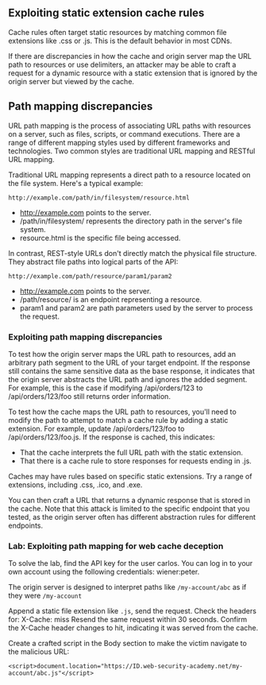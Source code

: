 ## Exploiting static extension cache rules

Cache rules often target static resources by matching common file extensions like .css or .js. This is the default behavior in most CDNs.

If there are discrepancies in how the cache and origin server map the URL path to resources or use delimiters, an attacker may be able to craft a request for a dynamic resource with a static extension that is ignored by the origin server but viewed by the cache.
## Path mapping discrepancies

URL path mapping is the process of associating URL paths with resources on a server, such as files, scripts, or command executions. There are a range of different mapping styles used by different frameworks and technologies. Two common styles are traditional URL mapping and RESTful URL mapping.

Traditional URL mapping represents a direct path to a resource located on the file system. Here's a typical example:

`http://example.com/path/in/filesystem/resource.html`

-    http://example.com points to the server.
-    /path/in/filesystem/ represents the directory path in the server's file system.
-    resource.html is the specific file being accessed.

In contrast, REST-style URLs don't directly match the physical file structure. They abstract file paths into logical parts of the API:

`http://example.com/path/resource/param1/param2`

-    http://example.com points to the server.
-    /path/resource/ is an endpoint representing a resource.
-    param1 and param2 are path parameters used by the server to process the request.

### Exploiting path mapping discrepancies

To test how the origin server maps the URL path to resources, add an arbitrary path segment to the URL of your target endpoint. If the response still contains the same sensitive data as the base response, it indicates that the origin server abstracts the URL path and ignores the added segment. For example, this is the case if modifying /api/orders/123 to /api/orders/123/foo still returns order information.

To test how the cache maps the URL path to resources, you'll need to modify the path to attempt to match a cache rule by adding a static extension. For example, update /api/orders/123/foo to /api/orders/123/foo.js. If the response is cached, this indicates:

-    That the cache interprets the full URL path with the static extension.
-    That there is a cache rule to store responses for requests ending in .js.

Caches may have rules based on specific static extensions. Try a range of extensions, including .css, .ico, and .exe.

You can then craft a URL that returns a dynamic response that is stored in the cache. Note that this attack is limited to the specific endpoint that you tested, as the origin server often has different abstraction rules for different endpoints. 
### Lab: Exploiting path mapping for web cache deception
To solve the lab, find the API key for the user carlos. You can log in to your own account using the following credentials: wiener:peter. 

The origin server is designed to interpret paths like `/my-account/abc` as if they were `/my-account`

Append a static file extension like `.js`, send the request. Check the headers for: X-Cache: miss
Resend the same request within 30 seconds. Confirm the X-Cache header changes to hit, indicating it was served from the cache.

Create a crafted script in the Body section to make the victim navigate to the malicious URL:

`<script>document.location="https://ID.web-security-academy.net/my-account/abc.js"</script>`